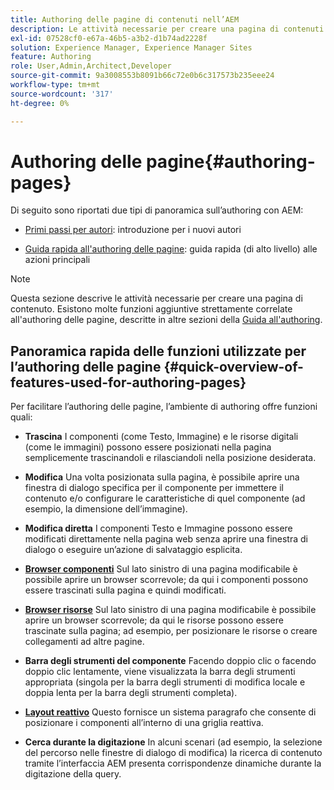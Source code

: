 ```yaml
---
title: Authoring delle pagine di contenuti nell’AEM
description: Le attività necessarie per creare una pagina di contenuti in Adobe Experience Manager 6.5.
exl-id: 07528cf0-e67a-46b5-a3b2-d1b74ad2228f
solution: Experience Manager, Experience Manager Sites
feature: Authoring
role: User,Admin,Architect,Developer
source-git-commit: 9a3008553b8091b66c72e0b6c317573b235eee24
workflow-type: tm+mt
source-wordcount: '317'
ht-degree: 0%

---
```


# Authoring delle pagine{#authoring-pages}

Di seguito sono riportati due tipi di panoramica sull’authoring con AEM:

* [Primi passi per autori](/help/sites-authoring/first-steps.md): introduzione per i nuovi autori

* [Guida rapida all&#39;authoring delle pagine](/help/sites-authoring/qg-page-authoring.md): guida rapida (di alto livello) alle azioni principali

>[!NOTE]
>
>Questa sezione descrive le attività necessarie per creare una pagina di contenuto. Esistono molte funzioni aggiuntive strettamente correlate all&#39;authoring delle pagine, descritte in altre sezioni della [Guida all&#39;authoring](/help/sites-authoring/first-steps.md).

## Panoramica rapida delle funzioni utilizzate per l’authoring delle pagine {#quick-overview-of-features-used-for-authoring-pages}

Per facilitare l’authoring delle pagine, l’ambiente di authoring offre funzioni quali:

* **Trascina**
I componenti (come Testo, Immagine) e le risorse digitali (come le immagini) possono essere posizionati nella pagina semplicemente trascinandoli e rilasciandoli nella posizione desiderata.

* **Modifica**
Una volta posizionata sulla pagina, è possibile aprire una finestra di dialogo specifica per il componente per immettere il contenuto e/o configurare le caratteristiche di quel componente (ad esempio, la dimensione dell’immagine).

* **Modifica diretta**
I componenti Testo e Immagine possono essere modificati direttamente nella pagina web senza aprire una finestra di dialogo o eseguire un’azione di salvataggio esplicita.

* **[Browser componenti](/help/sites-authoring/author-environment-tools.md#componentsbrowsertouchoptimizedui)**
Sul lato sinistro di una pagina modificabile è possibile aprire un browser scorrevole; da qui i componenti possono essere trascinati sulla pagina e quindi modificati.

* **[Browser risorse](/help/sites-authoring/author-environment-tools.md#assetsbrowsertouchoptimizedui)**
Sul lato sinistro di una pagina modificabile è possibile aprire un browser scorrevole; da qui le risorse possono essere trascinate sulla pagina; ad esempio, per posizionare le risorse o creare collegamenti ad altre pagine.

* **Barra degli strumenti del componente**
Facendo doppio clic o facendo doppio clic lentamente, viene visualizzata la barra degli strumenti appropriata (singola per la barra degli strumenti di modifica locale e doppia lenta per la barra degli strumenti completa).

* **[Layout reattivo](/help/sites-authoring/responsive-layout.md)**
Questo fornisce un sistema paragrafo che consente di posizionare i componenti all’interno di una griglia reattiva.

* **Cerca durante la digitazione**
In alcuni scenari (ad esempio, la selezione del percorso nelle finestre di dialogo di modifica) la ricerca di contenuto tramite l’interfaccia AEM presenta corrispondenze dinamiche durante la digitazione della query.
